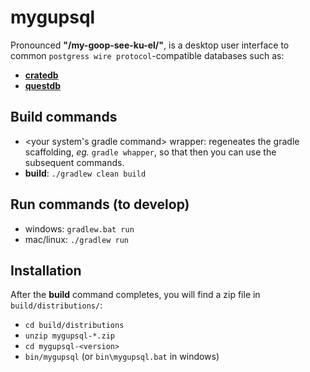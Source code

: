 # mygupsql

Pronounced **"/my-goop-see-ku-el/"**, is a desktop user interface to common 
`postgress wire protocol`-compatible databases such as:

- [**cratedb**](https://github.com/crate/crate)
- [**questdb**](https://github.com/questdb/questdb)

## Build commands

- <your system's gradle command> wrapper: regeneates the gradle scaffolding,
  *eg.* `gradle whapper`, so that then you can use the subsequent commands.
- **build**: `./gradlew clean build`

## Run commands (to develop)

- windows: `gradlew.bat run`
- mac/linux: `./gradlew run`

## Installation

After the **build** command completes, you will find a zip file in `build/distributions/`:

- `cd build/distributions`
- `unzip mygupsql-*.zip`
- `cd mygupsql-<version>`
- `bin/mygupsql` (or `bin\mygupsql.bat` in windows)
 